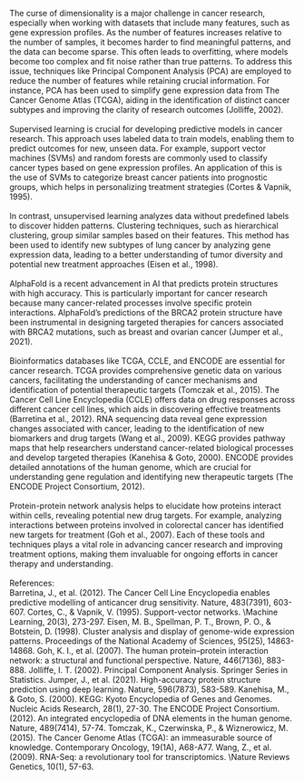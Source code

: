 The curse of dimensionality is a major challenge in cancer research, especially when working with datasets that include many features, such as gene expression profiles. As the number of features increases relative to the number of samples, it becomes harder to find meaningful patterns, and the data can become sparse. This often leads to overfitting, where models become too complex and fit noise rather than true patterns. To address this issue, techniques like Principal Component Analysis (PCA) are employed to reduce the number of features while retaining crucial information. For instance, PCA has been used to simplify gene expression data from The Cancer Genome Atlas (TCGA), aiding in the identification of distinct cancer subtypes and improving the clarity of research outcomes (Jolliffe, 2002).\
\
Supervised learning is crucial for developing predictive models in cancer research. This approach uses labeled data to train models, enabling them to predict outcomes for new, unseen data. For example, support vector machines (SVMs) and random forests are commonly used to classify cancer types based on gene expression profiles. An application of this is the use of SVMs to categorize breast cancer patients into prognostic groups, which helps in personalizing treatment strategies (Cortes & Vapnik, 1995).\
\
In contrast, unsupervised learning analyzes data without predefined labels to discover hidden patterns. Clustering techniques, such as hierarchical clustering, group similar samples based on their features. This method has been used to identify new subtypes of lung cancer by analyzing gene expression data, leading to a better understanding of tumor diversity and potential new treatment approaches (Eisen et al., 1998).\
\
AlphaFold is a recent advancement in AI that predicts protein structures with high accuracy. This is particularly important for cancer research because many cancer-related processes involve specific protein interactions. AlphaFold’s predictions of the BRCA2 protein structure have been instrumental in designing targeted therapies for cancers associated with BRCA2 mutations, such as breast and ovarian cancer (Jumper et al., 2021).\
\
Bioinformatics databases like TCGA, CCLE, and ENCODE are essential for cancer research. TCGA provides comprehensive genetic data on various cancers, facilitating the understanding of cancer mechanisms and identification of potential therapeutic targets (Tomczak et al., 2015). The Cancer Cell Line Encyclopedia (CCLE) offers data on drug responses across different cancer cell lines, which aids in discovering effective treatments (Barretina et al., 2012). RNA sequencing data reveal gene expression changes associated with cancer, leading to the identification of new biomarkers and drug targets (Wang et al., 2009). KEGG provides pathway maps that help researchers understand cancer-related biological processes and develop targeted therapies (Kanehisa & Goto, 2000). ENCODE provides detailed annotations of the human genome, which are crucial for understanding gene regulation and identifying new therapeutic targets (The ENCODE Project Consortium, 2012).\
\
Protein-protein network analysis helps to elucidate how proteins interact within cells, revealing potential new drug targets. For example, analyzing interactions between proteins involved in colorectal cancer has identified new targets for treatment (Goh et al., 2007). Each of these tools and techniques plays a vital role in advancing cancer research and improving treatment options, making them invaluable for ongoing efforts in cancer therapy and understanding.\
\
References:
\
Barretina, J., et al. (2012). The Cancer Cell Line Encyclopedia enables predictive modelling of anticancer drug sensitivity. Nature, 483(7391), 603-607.
 Cortes, C., & Vapnik, V. (1995). Support-vector networks. \Machine Learning\, 20(3), 273-297.
 Eisen, M. B., Spellman, P. T., Brown, P. O., & Botstein, D. (1998). Cluster analysis and display of genome-wide expression patterns. Proceedings of the National Academy of Sciences, 95(25), 14863-14868.
 Goh, K. I., et al. (2007). The human protein–protein interaction network: a structural and functional perspective. Nature, 446(7136), 883-888.
 Jolliffe, I. T. (2002). Principal Component Analysis. Springer Series in Statistics.
 Jumper, J., et al. (2021). High-accuracy protein structure prediction using deep learning. Nature, 596(7873), 583-589.
 Kanehisa, M., & Goto, S. (2000). KEGG: Kyoto Encyclopedia of Genes and Genomes. Nucleic Acids Research, 28(1), 27-30.
 The ENCODE Project Consortium. (2012). An integrated encyclopedia of DNA elements in the human genome. Nature, 489(7414), 57-74.
 Tomczak, K., Czerwinska, P., & Wiznerowicz, M. (2015). The Cancer Genome Atlas (TCGA): an immeasurable source of knowledge. Contemporary Oncology, 19(1A), A68-A77.
 Wang, Z., et al. (2009). RNA-Seq: a revolutionary tool for transcriptomics. \Nature Reviews Genetics, 10(1), 57-63.
